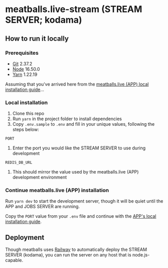 # meatballs.live-stream (STREAM SERVER; kodama)

## How to run it locally

### Prerequisites

- [Git](https://git-scm.com/downloads) 2.37.2
- [Node](https://nodejs.org/download/release/v16.5.0/) 16.50.0
- [Yarn](https://classic.yarnpkg.com/lang/en/docs/install/) 1.22.19

Assuming that you've arrived here from the [meatballs.live (APP) local installation guide](https://github.com/ritsuke/meatballs.live/blob/main/README.md)...

### Local installation

1. Clone this repo
2. Run `yarn` in the project folder to install dependencies
3. Copy `.env.sample` to `.env` and fill in your unique values, following the steps below:

`PORT`

1. Enter the port you would like the STREAM SERVER to use during development

`REDIS_DB_URL`

1. This should mirror the value used by the meatballs.live (APP) development environment

### Continue meatballs.live (APP) installation

Run `yarn dev` to start the development server, though it will be quiet until the APP and JOBS SERVER are running.

Copy the `PORT` value from your `.env` file and continue with the [APP's local installation guide](https://github.com/ritsuke/meatballs.live/blob/main/README.md).

## Deployment

Though meatballs uses [Railway](https://railway.app) to automatically deploy the STREAM SERVER (kodama), you can run the server on any host that is node.js-capable.
